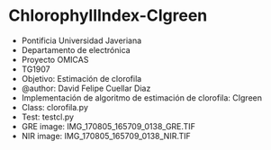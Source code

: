 # ChlorophyllIndex-CIgreen
- Pontificia Universidad Javeriana
- Departamento de electrónica
- Proyecto OMICAS
- TG1907
- Objetivo: Estimación de clorofila
- @author: David Felipe Cuellar Diaz
- Implementación de algoritmo de estimación de clorofila: CIgreen
- Class: clorofila.py
- Test: testcl.py
- GRE image: IMG_170805_165709_0138_GRE.TIF
- NIR image: IMG_170805_165709_0138_NIR.TIF
